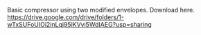 Basic compressor using two modified envelopes.
Download here. https://drive.google.com/drive/folders/1-wTxSUFoUIOi2inLqj95lKVvi5WdIAEG?usp=sharing


